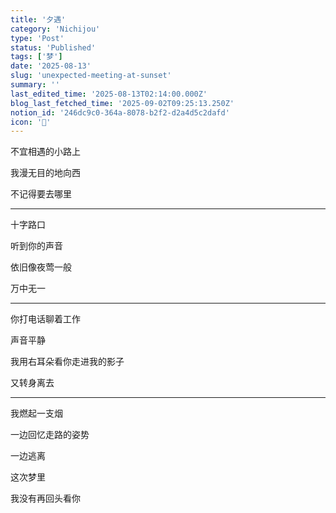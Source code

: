 ```yaml
---
title: '夕遇'
category: 'Nichijou'
type: 'Post'
status: 'Published'
tags: ['梦']
date: '2025-08-13'
slug: 'unexpected-meeting-at-sunset'
summary: ''
last_edited_time: '2025-08-13T02:14:00.000Z'
blog_last_fetched_time: '2025-09-02T09:25:13.250Z'
notion_id: '246dc9c0-364a-8078-b2f2-d2a4d5c2dafd'
icon: '🌇'
---
```


不宜相遇的小路上

我漫无目的地向西

不记得要去哪里

---

十字路口

听到你的声音

依旧像夜莺一般

万中无一

---

你打电话聊着工作

声音平静

我用右耳朵看你走进我的影子

又转身离去

---

我燃起一支烟

一边回忆走路的姿势

一边逃离

这次梦里

我没有再回头看你
